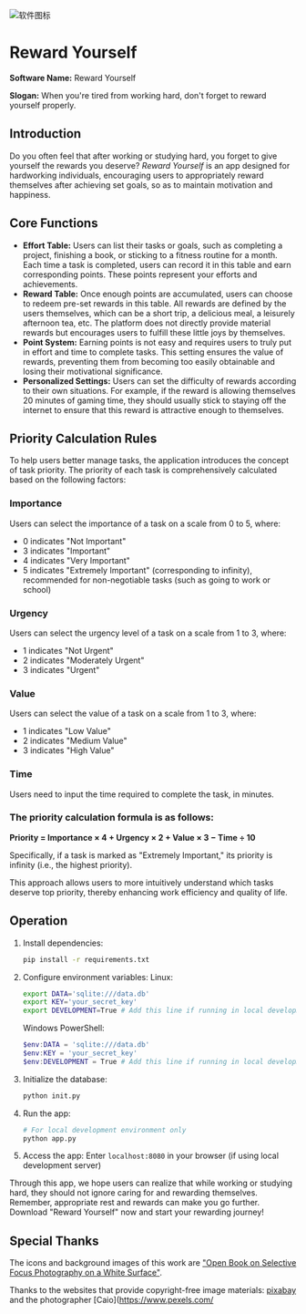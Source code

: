 ![软件图标](https://foruda.gitee.com/images/1751104375576115618/0a2c3c96_12357965.jpeg)

# Reward Yourself

**Software Name:** Reward Yourself

**Slogan:** When you're tired from working hard, don't forget to reward yourself properly.

## Introduction

Do you often feel that after working or studying hard, you forget to give yourself the rewards you deserve? *Reward Yourself*  is an app designed for hardworking individuals, encouraging users to appropriately reward themselves after achieving set goals, so as to maintain motivation and happiness.

## Core Functions

- **Effort Table:** Users can list their tasks or goals, such as completing a project, finishing a book, or sticking to a fitness routine for a month. Each time a task is completed, users can record it in this table and earn corresponding points. These points represent your efforts and achievements.
- **Reward Table:** Once enough points are accumulated, users can choose to redeem pre-set rewards in this table. All rewards are defined by the users themselves, which can be a short trip, a delicious meal, a leisurely afternoon tea, etc. The platform does not directly provide material rewards but encourages users to fulfill these little joys by themselves.
- **Point System:** Earning points is not easy and requires users to truly put in effort and time to complete tasks. This setting ensures the value of rewards, preventing them from becoming too easily obtainable and losing their motivational significance.
- **Personalized Settings:** Users can set the difficulty of rewards according to their own situations. For example, if the reward is allowing themselves 20 minutes of gaming time, they should usually stick to staying off the internet to ensure that this reward is attractive enough to themselves.

## Priority Calculation Rules  

To help users better manage tasks, the application introduces the concept of task priority. The priority of each task is comprehensively calculated based on the following factors:  


### Importance  
Users can select the importance of a task on a scale from 0 to 5, where:  
- 0 indicates "Not Important"  
- 3 indicates "Important"  
- 4 indicates "Very Important"  
- 5 indicates "Extremely Important" (corresponding to infinity), recommended for non-negotiable tasks (such as going to work or school)  


### Urgency  
Users can select the urgency level of a task on a scale from 1 to 3, where:  
- 1 indicates "Not Urgent"  
- 2 indicates "Moderately Urgent"  
- 3 indicates "Urgent"  


### Value  
Users can select the value of a task on a scale from 1 to 3, where:  
- 1 indicates "Low Value"  
- 2 indicates "Medium Value"  
- 3 indicates "High Value"  


### Time  
Users need to input the time required to complete the task, in minutes.  


### The priority calculation formula is as follows:  
**Priority = Importance × 4 + Urgency × 2 + Value × 3 − Time ÷ 10**  

Specifically, if a task is marked as "Extremely Important," its priority is infinity (i.e., the highest priority).  

This approach allows users to more intuitively understand which tasks deserve top priority, thereby enhancing work efficiency and quality of life.

## Operation

1. Install dependencies:

   ```bash
   pip install -r requirements.txt
   ```
2. Configure environment variables:
   Linux:

   ```bash
   export DATA='sqlite:///data.db'
   export KEY='your_secret_key'
   export DEVELOPMENT=True # Add this line if running in local development environment
   ```

   Windows PowerShell:

   ```powershell
   $env:DATA = 'sqlite:///data.db'
   $env:KEY = 'your_secret_key'
   $env:DEVELOPMENT = True # Add this line if running in local development environment
   ```
3. Initialize the database:

   ```bash
   python init.py
   ```
4. Run the app:

   ```bash
   # For local development environment only
   python app.py
   ```
5. Access the app: Enter `localhost:8080` in your browser (if using local development server)

Through this app, we hope users can realize that while working or studying hard, they should not ignore caring for and rewarding themselves. Remember, appropriate rest and rewards can make you go further. Download "Reward Yourself" now and start your rewarding journey!

## Special Thanks

The icons and background images of this work are ["Open Book on Selective Focus Photography on a White Surface"](https://www.pexels.com/zh-cn/photo/46274/).

Thanks to the websites that provide copyright-free image materials: [pixabay](https://pixabay.com/) and the photographer [Caio](https://www.pexels.com/
